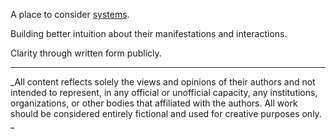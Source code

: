 A place to consider [systems](https://en.wikipedia.org/wiki/Systems_theory).

Building better intuition about their manifestations and interactions.

Clarity through written form publicly.

---

_All content reflects solely the views and opinions of their authors and not intended to represent, in any official or unofficial capacity, any institutions, organizations, or other bodies that affiliated with the authors. All work should be considered entirely fictional and used for creative purposes only. _